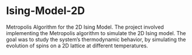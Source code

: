 # Ising-Model-2D
Metropolis Algorithm for the 2D Ising Model.
The project involved implementing the Metropolis algorithm to simulate the 2D Ising model. The goal was to
study the system’s thermodynamic behavior, by simulating the evolution of spins on a 2D lattice at different
temperatures.
